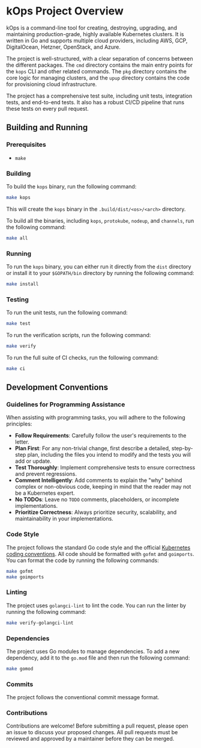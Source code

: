 # kOps Project Overview

kOps is a command-line tool for creating, destroying, upgrading, and maintaining production-grade, highly available Kubernetes clusters. It is written in Go and supports multiple cloud providers, including AWS, GCP, DigitalOcean, Hetzner, OpenStack, and Azure.

The project is well-structured, with a clear separation of concerns between the different packages. The `cmd` directory contains the main entry points for the `kops` CLI and other related commands. The `pkg` directory contains the core logic for managing clusters, and the `upup` directory contains the code for provisioning cloud infrastructure.

The project has a comprehensive test suite, including unit tests, integration tests, and end-to-end tests. It also has a robust CI/CD pipeline that runs these tests on every pull request.

## Building and Running

### Prerequisites

* `make`

### Building

To build the `kops` binary, run the following command:

```bash
make kops
```

This will create the `kops` binary in the `.build/dist/<os>/<arch>` directory.

To build all the binaries, including `kops`, `protokube`, `nodeup`, and `channels`, run the following command:

```bash
make all
```

### Running

To run the `kops` binary, you can either run it directly from the `dist` directory or install it to your `$GOPATH/bin` directory by running the following command:

```bash
make install
```

### Testing

To run the unit tests, run the following command:

```bash
make test
```

To run the verification scripts, run the following command:

```bash
make verify
```

To run the full suite of CI checks, run the following command:

```bash
make ci
```

## Development Conventions

### Guidelines for Programming Assistance

When assisting with programming tasks, you will adhere to the following principles:

* **Follow Requirements**: Carefully follow the user's requirements to the letter.
* **Plan First**: For any non-trivial change, first describe a detailed, step-by-step plan, including the files you intend to modify and the tests you will add or update.
* **Test Thoroughly**: Implement comprehensive tests to ensure correctness and prevent regressions.
* **Comment Intelligently**: Add comments to explain the "why" behind complex or non-obvious code, keeping in mind that the reader may not be a Kubernetes expert.
* **No TODOs**: Leave no `TODO` comments, placeholders, or incomplete implementations.
* **Prioritize Correctness**: Always prioritize security, scalability, and maintainability in your implementations.

### Code Style

The project follows the standard Go code style and the official [Kubernetes coding conventions](https://www.k8s.dev/docs/guide/coding-convention/). All code should be formatted with `gofmt` and `goimports`. You can format the code by running the following commands:

```bash
make gofmt
make goimports
```

### Linting

The project uses `golangci-lint` to lint the code. You can run the linter by running the following command:

```bash
make verify-golangci-lint
```

### Dependencies

The project uses Go modules to manage dependencies. To add a new dependency, add it to the `go.mod` file and then run the following command:

```bash
make gomod
```

### Commits

The project follows the conventional commit message format.

### Contributions

Contributions are welcome! Before submitting a pull request, please open an issue to discuss your proposed changes. All pull requests must be reviewed and approved by a maintainer before they can be merged.

